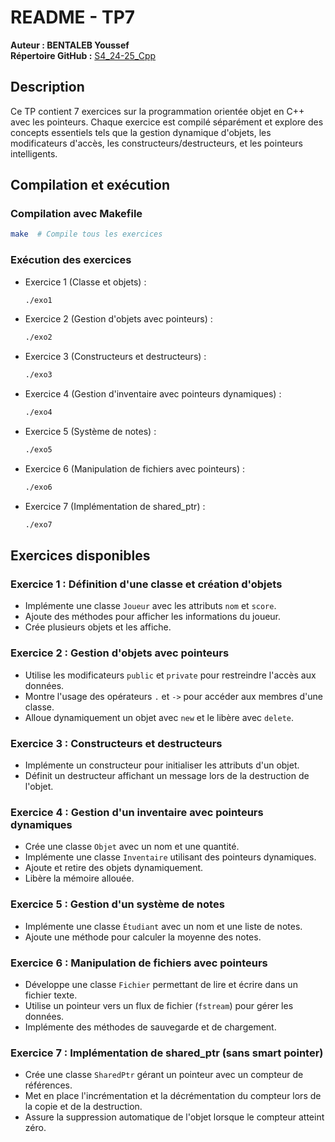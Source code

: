 # README - TP7

**Auteur : BENTALEB Youssef**  
**Répertoire GitHub :** [S4_24-25_Cpp](https://github.com/SmollCoco/S4_24-25_Cpp)

## Description

Ce TP contient 7 exercices sur la programmation orientée objet en C++ avec les pointeurs. Chaque exercice est compilé séparément et explore des concepts essentiels tels que la gestion dynamique d'objets, les modificateurs d'accès, les constructeurs/destructeurs, et les pointeurs intelligents.

## Compilation et exécution

### Compilation avec Makefile

```sh
make  # Compile tous les exercices
```

### Exécution des exercices

-   Exercice 1 (Classe et objets) :

    ```sh
    ./exo1
    ```

-   Exercice 2 (Gestion d'objets avec pointeurs) :

    ```sh
    ./exo2
    ```

-   Exercice 3 (Constructeurs et destructeurs) :

    ```sh
    ./exo3
    ```

-   Exercice 4 (Gestion d'inventaire avec pointeurs dynamiques) :

    ```sh
    ./exo4
    ```

-   Exercice 5 (Système de notes) :

    ```sh
    ./exo5
    ```

-   Exercice 6 (Manipulation de fichiers avec pointeurs) :

    ```sh
    ./exo6
    ```

-   Exercice 7 (Implémentation de shared_ptr) :
    ```sh
    ./exo7
    ```

## Exercices disponibles

### Exercice 1 : Définition d'une classe et création d'objets

-   Implémente une classe `Joueur` avec les attributs `nom` et `score`.
-   Ajoute des méthodes pour afficher les informations du joueur.
-   Crée plusieurs objets et les affiche.

### Exercice 2 : Gestion d'objets avec pointeurs

-   Utilise les modificateurs `public` et `private` pour restreindre l'accès aux données.
-   Montre l'usage des opérateurs `.` et `->` pour accéder aux membres d'une classe.
-   Alloue dynamiquement un objet avec `new` et le libère avec `delete`.

### Exercice 3 : Constructeurs et destructeurs

-   Implémente un constructeur pour initialiser les attributs d'un objet.
-   Définit un destructeur affichant un message lors de la destruction de l'objet.

### Exercice 4 : Gestion d'un inventaire avec pointeurs dynamiques

-   Crée une classe `Objet` avec un nom et une quantité.
-   Implémente une classe `Inventaire` utilisant des pointeurs dynamiques.
-   Ajoute et retire des objets dynamiquement.
-   Libère la mémoire allouée.

### Exercice 5 : Gestion d'un système de notes

-   Implémente une classe `Étudiant` avec un nom et une liste de notes.
-   Ajoute une méthode pour calculer la moyenne des notes.

### Exercice 6 : Manipulation de fichiers avec pointeurs

-   Développe une classe `Fichier` permettant de lire et écrire dans un fichier texte.
-   Utilise un pointeur vers un flux de fichier (`fstream`) pour gérer les données.
-   Implémente des méthodes de sauvegarde et de chargement.

### Exercice 7 : Implémentation de shared_ptr (sans smart pointer)

-   Crée une classe `SharedPtr` gérant un pointeur avec un compteur de références.
-   Met en place l'incrémentation et la décrémentation du compteur lors de la copie et de la destruction.
-   Assure la suppression automatique de l'objet lorsque le compteur atteint zéro.
